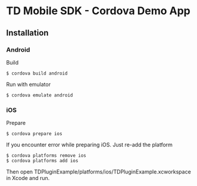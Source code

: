 # TD Mobile SDK - Cordova Demo App

## Installation
### Android
Build
```
$ cordova build android
```

Run with emulator
```
$ cordova emulate android
```

### iOS
Prepare
```
$ cordova prepare ios
```
If you encounter error while preparing iOS. Just re-add the platform
```
$ cordova platforms remove ios
$ cordova platforms add ios
```

Then open TDPluginExample/platforms/ios/TDPluginExample.xcworkspace in Xcode and run.
